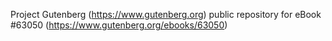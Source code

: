Project Gutenberg (https://www.gutenberg.org) public repository for eBook #63050 (https://www.gutenberg.org/ebooks/63050)
